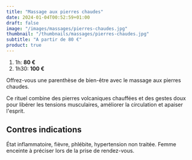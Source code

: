 ```yaml
---
title: "Massage aux pierres chaudes"
date: 2024-01-04T00:52:59+01:00
draft: false
image: "/images/massages/pierres-chaudes.jpg"
thumbnail: "/thumbnails/massages/pierres-chaudes.jpg"
subtitle: "A partir de 80 €"
product: true
---
```


1. 1h: __80 €__
1. 1h30: __100 €__

Offrez-vous une parenthèse de bien-être avec le massage aux pierres chaudes.

Ce rituel combine des pierres volcaniques chauffées et des gestes doux pour libérer les tensions musculaires, 
améliorer la circulation et apaiser l'esprit.


## Contres indications

État inflammatoire, fièvre, phlébite, hypertension non traitée.
Femme enceinte à préciser lors de la prise de rendez-vous. 